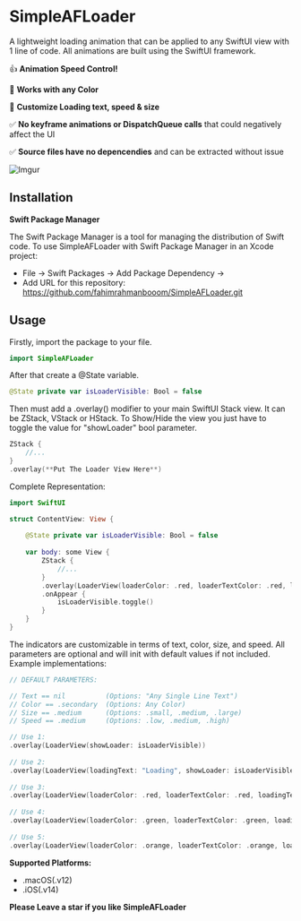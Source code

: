 # SimpleAFLoader

A lightweight loading animation that can be applied to any SwiftUI view with 1 line of code. All animations are built using the SwiftUI framework.

:thumbsup: **Animation Speed Control!**

:art: **Works with any Color**

:toolbox: **Customize Loading text, speed & size**

:white_check_mark: **No keyframe animations or DispatchQueue calls** that could negatively affect the UI

:white_check_mark: **Source files have no depencendies** and can be extracted without issue

![Imgur](https://imgur.com/ZV1pRTf) 

## Installation

**Swift Package Manager** 

The Swift Package Manager is a tool for managing the distribution of Swift code. To use SimpleAFLoader with Swift Package Manager in an Xcode project:

* File -> Swift Packages -> Add Package Dependency ->
* Add URL for this repository: https://github.com/fahimrahmanbooom/SimpleAFLoader.git

## Usage

Firstly, import the package to your file.

```swift
import SimpleAFLoader
```

After that create a @State variable.

```swift
@State private var isLoaderVisible: Bool = false
```

Then must add a .overlay() modifier to your main SwiftUI Stack view. It can be ZStack, VStack or HStack.
To Show/Hide the view you just have to toggle the value for "showLoader" bool parameter.

```swift
ZStack {
    //...
}
.overlay(**Put The Loader View Here**)
```

Complete Representation:

```swift
import SwiftUI

struct ContentView: View {
    
    @State private var isLoaderVisible: Bool = false
    
    var body: some View {
        ZStack {
            //...
        }
        .overlay(LoaderView(loaderColor: .red, loaderTextColor: .red, loadingText: "Loading", loaderElementSize: .medium, loaderAnimationSpeed: .medium, showLoader: isLoaderVisible))
        .onAppear {
            isLoaderVisible.toggle()
        }
    }
}
```

The indicators are customizable in terms of text, color, size, and speed. All parameters are optional and will init with default values if not included. Example implementations:

```swift
// DEFAULT PARAMETERS:

// Text == nil          (Options: "Any Single Line Text")
// Color == .secondary  (Options: Any Color)
// Size == .medium      (Options: .small, .medium, .large)
// Speed == .medium     (Options: .low, .medium, .high)

// Use 1:
.overlay(LoaderView(showLoader: isLoaderVisible))
        
// Use 2:
.overlay(LoaderView(loadingText: "Loading", showLoader: isLoaderVisible))
        
// Use 3:
.overlay(LoaderView(loaderColor: .red, loaderTextColor: .red, loadingText: "Loading", showLoader: isLoaderVisible))
        
// Use 4:
.overlay(LoaderView(loaderColor: .green, loaderTextColor: .green, loadingText: "Loading", loaderElementSize: .medium, showLoader: isLoaderVisible))
        
// Use 5:
.overlay(LoaderView(loaderColor: .orange, loaderTextColor: .orange, loadingText: "Loading", loaderElementSize: .large, loaderAnimationSpeed: .high, showLoader: isLoaderVisible))
```

**Supported Platforms:**

* .macOS(.v12)
* .iOS(.v14)


**Please Leave a star if you like SimpleAFLoader**
